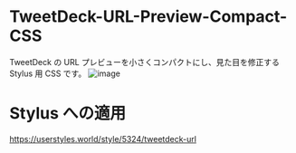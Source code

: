 # TweetDeck-URL-Preview-Compact-CSS
TweetDeck の URL プレビューを小さくコンパクトにし、見た目を修正する Stylus 用 CSS です。
![image](https://user-images.githubusercontent.com/78028453/175572962-83ddf052-7f1e-4629-9163-0f0813a469b6.png)

# Stylus への適用
https://userstyles.world/style/5324/tweetdeck-url
